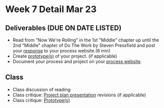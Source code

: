 # Week 7 Detail Mar 23

## Deliverables \(DUE ON DATE LISTED\)

* Read from "Now We're Rolling" in the 1st "Middle" chapter up until the 2nd "Middle" chapter of Do The Work by Steven Pressfield and post your [response](../assignments/responses.md) to your process website.\(6 min\)
* Create [prototype\(s\)](../project_plan/) of your project. \(if applicable\)
* Document your process and project on your [process website](../pre-work/website.md).

## Class

* Class discussion of reading
* Class critique: [Project plan presentation](../critiques-demos-presentations-and-exhibition/project_plan_presentation.md) revisions \(if applicable\)
* Class critique: [Prototype\(s\)](../project_plan/)

